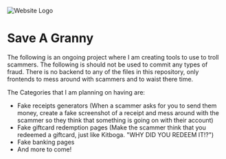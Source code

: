 ![Website Logo](https://github.com/user-attachments/assets/ea695b7d-f6a4-43ec-b5f7-41f2c52ecd23)
# Save A Granny
The following is an ongoing project where I am creating tools to use to troll scammers. The following is should not be used to commit any types of fraud. There is no backend to any of the files in this repository, only frontends to mess around with scammers and to waist there time.

The Categories that I am planning on having are:
- Fake receipts generators (When a scammer asks for you to send them money, create a fake screenshot of a receipt and mess around with the scammer so they think that something is going on with their account)
- Fake giftcard redemption pages (Make the scammer think that you redeemed a giftcard, just like Kitboga. "WHY DID YOU REDEEM IT!?")
- Fake banking pages
- And more to come!
